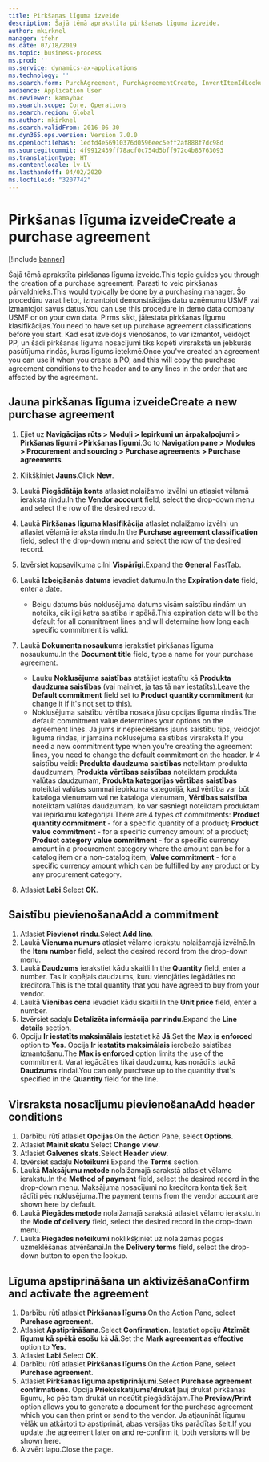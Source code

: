 ```yaml
---
title: Pirkšanas līguma izveide
description: Šajā tēmā aprakstīta pirkšanas līguma izveide.
author: mkirknel
manager: tfehr
ms.date: 07/18/2019
ms.topic: business-process
ms.prod: ''
ms.service: dynamics-ax-applications
ms.technology: ''
ms.search.form: PurchAgreement, PurchAgreementCreate, InventItemIdLookupSimple, AgreementConfirmRunForm, PurchAgreementHistory
audience: Application User
ms.reviewer: kamaybac
ms.search.scope: Core, Operations
ms.search.region: Global
ms.author: mkirknel
ms.search.validFrom: 2016-06-30
ms.dyn365.ops.version: Version 7.0.0
ms.openlocfilehash: 1edfd4e56910376d0596eec5eff2af888f7dc98d
ms.sourcegitcommit: 4f9912439ff78acf0c754d5bff972c4b85763093
ms.translationtype: HT
ms.contentlocale: lv-LV
ms.lasthandoff: 04/02/2020
ms.locfileid: "3207742"
---
```

# <a name="create-a-purchase-agreement"></a><span data-ttu-id="ef512-103">Pirkšanas līguma izveide</span><span class="sxs-lookup"><span data-stu-id="ef512-103">Create a purchase agreement</span></span>

[!include [banner](../../includes/banner.md)]

<span data-ttu-id="ef512-104">Šajā tēmā aprakstīta pirkšanas līguma izveide.</span><span class="sxs-lookup"><span data-stu-id="ef512-104">This topic guides you through the creation of a purchase agreement.</span></span> <span data-ttu-id="ef512-105">Parasti to veic pirkšanas pārvaldnieks.</span><span class="sxs-lookup"><span data-stu-id="ef512-105">This would typically be done by a purchasing manager.</span></span> <span data-ttu-id="ef512-106">Šo procedūru varat lietot, izmantojot demonstrācijas datu uzņēmumu USMF vai izmantojot savus datus.</span><span class="sxs-lookup"><span data-stu-id="ef512-106">You can use this procedure in demo data company USMF or on your own data.</span></span> <span data-ttu-id="ef512-107">Pirms sākt, jāiestata pirkšanas līgumu klasifikācijas.</span><span class="sxs-lookup"><span data-stu-id="ef512-107">You need to have set up purchase agreement classifications before you start.</span></span> <span data-ttu-id="ef512-108">Kad esat izveidojis vienošanos, to var izmantot, veidojot PP, un šādi pirkšanas līguma nosacījumi tiks kopēti virsrakstā un jebkurās pasūtījuma rindās, kuras līgums ietekmē.</span><span class="sxs-lookup"><span data-stu-id="ef512-108">Once you've created an agreement you can use it when you create a PO, and this will copy the purchase agreement conditions to the header and to any lines in the order that are affected by the agreement.</span></span>


## <a name="create-a-new-purchase-agreement"></a><span data-ttu-id="ef512-109">Jauna pirkšanas līguma izveide</span><span class="sxs-lookup"><span data-stu-id="ef512-109">Create a new purchase agreement</span></span>
1. <span data-ttu-id="ef512-110">Ejiet uz **Navigācijas rūts > Moduļi > Iepirkumi un ārpakalpojumi > Pirkšanas līgumi >Pirkšanas līgumi**.</span><span class="sxs-lookup"><span data-stu-id="ef512-110">Go to **Navigation pane > Modules > Procurement and sourcing > Purchase agreements > Purchase agreements**.</span></span>
2. <span data-ttu-id="ef512-111">Klikšķiniet **Jauns**.</span><span class="sxs-lookup"><span data-stu-id="ef512-111">Click **New**.</span></span>
3. <span data-ttu-id="ef512-112">Laukā **Piegādātāja konts** atlasiet nolaižamo izvēlni un atlasiet vēlamā ieraksta rindu.</span><span class="sxs-lookup"><span data-stu-id="ef512-112">In the **Vendor account** field, select the drop-down menu and select the row of the desired record.</span></span>
4. <span data-ttu-id="ef512-113">Laukā **Pirkšanas līguma klasifikācija** atlasiet nolaižamo izvēlni un atlasiet vēlamā ieraksta rindu.</span><span class="sxs-lookup"><span data-stu-id="ef512-113">In the **Purchase agreement classification** field, select the drop-down menu and select the row of the desired record.</span></span>
5. <span data-ttu-id="ef512-114">Izvērsiet kopsavilkuma cilni **Vispārīgi**.</span><span class="sxs-lookup"><span data-stu-id="ef512-114">Expand the **General** FastTab.</span></span>
6. <span data-ttu-id="ef512-115">Laukā **Izbeigšanās datums** ievadiet datumu.</span><span class="sxs-lookup"><span data-stu-id="ef512-115">In the **Expiration date** field, enter a date.</span></span>

    - <span data-ttu-id="ef512-116">Beigu datums būs noklusējuma datums visām saistību rindām un noteiks, cik ilgi katra saistība ir spēkā.</span><span class="sxs-lookup"><span data-stu-id="ef512-116">This expiration date will be the default for all commitment lines and will determine how long each specific commitment is valid.</span></span>  

7. <span data-ttu-id="ef512-117">Laukā **Dokumenta nosaukums** ierakstiet pirkšanas līguma nosaukumu.</span><span class="sxs-lookup"><span data-stu-id="ef512-117">In the **Document title** field, type a name for your purchase agreement.</span></span>

    - <span data-ttu-id="ef512-118">Lauku **Noklusējuma saistības** atstājiet iestatītu kā **Produkta daudzuma saistības** (vai mainiet, ja tas tā nav iestatīts).</span><span class="sxs-lookup"><span data-stu-id="ef512-118">Leave the **Default commitment** field set to **Product quantity commitment** (or change it if it's not set to this).</span></span>  
    - <span data-ttu-id="ef512-119">Noklusējuma saistību vērtība nosaka jūsu opcijas līguma rindās.</span><span class="sxs-lookup"><span data-stu-id="ef512-119">The default commitment value determines your options on the agreement lines.</span></span> <span data-ttu-id="ef512-120">Ja jums ir nepieciešams jauns saistību tips, veidojot līguma rindas, ir jāmaina noklusējuma saistības virsrakstā.</span><span class="sxs-lookup"><span data-stu-id="ef512-120">If you need a new commitment type when you're creating the agreement lines, you need to change the default commitment on the header.</span></span> <span data-ttu-id="ef512-121">Ir 4 saistību veidi: **Produkta daudzuma saistības** noteiktam produkta daudzumam, **Produkta vērtības saistības** noteiktam produkta valūtas daudzumam, **Produkta kategorijas vērtības saistības** noteiktai valūtas summai iepirkuma kategorijā, kad vērtība var būt kataloga vienumam vai ne kataloga vienumam, **Vērtības saistība** noteiktam valūtas daudzumam, ko var sasniegt noteiktam produktam vai iepirkumu kategorijai.</span><span class="sxs-lookup"><span data-stu-id="ef512-121">There are 4 types of commitments: **Product quantity commitment** - for a specific quantity of a product; **Product value commitment** - for a specific currency amount of a product; **Product category value commitment** - for a specific currency amount in a procurement category where the amount can be for a catalog item or a non-catalog item; **Value commitment** - for a specific currency amount which can be fulfilled by any product or by any procurement category.</span></span>  

8. <span data-ttu-id="ef512-122">Atlasiet **Labi**.</span><span class="sxs-lookup"><span data-stu-id="ef512-122">Select **OK**.</span></span>

## <a name="add-a-commitment"></a><span data-ttu-id="ef512-123">Saistību pievienošana</span><span class="sxs-lookup"><span data-stu-id="ef512-123">Add a commitment</span></span>
1. <span data-ttu-id="ef512-124">Atlasiet **Pievienot rindu**.</span><span class="sxs-lookup"><span data-stu-id="ef512-124">Select **Add line**.</span></span>
2. <span data-ttu-id="ef512-125">Laukā **Vienuma numurs** atlasiet vēlamo ierakstu nolaižamajā izvēlnē.</span><span class="sxs-lookup"><span data-stu-id="ef512-125">In the **Item number** field, select the desired record from the drop-down menu.</span></span>
3. <span data-ttu-id="ef512-126">Laukā **Daudzums** ierakstiet kādu skaitli.</span><span class="sxs-lookup"><span data-stu-id="ef512-126">In the **Quantity** field, enter a number.</span></span> <span data-ttu-id="ef512-127">Tas ir kopējais daudzums, kuru vienojāties iegādāties no kreditora.</span><span class="sxs-lookup"><span data-stu-id="ef512-127">This is the total quantity that you have agreed to buy from your vendor.</span></span>  
4. <span data-ttu-id="ef512-128">Laukā **Vienības cena** ievadiet kādu skaitli.</span><span class="sxs-lookup"><span data-stu-id="ef512-128">In the **Unit price** field, enter a number.</span></span>
5. <span data-ttu-id="ef512-129">Izvērsiet sadaļu **Detalizēta informācija par rindu**.</span><span class="sxs-lookup"><span data-stu-id="ef512-129">Expand the **Line details** section.</span></span>
6. <span data-ttu-id="ef512-130">Opciju **Ir iestatīts maksimālais** iestatiet kā **Jā**.</span><span class="sxs-lookup"><span data-stu-id="ef512-130">Set the **Max is enforced** option to **Yes**.</span></span> <span data-ttu-id="ef512-131">Opcija **Ir iestatīts maksimālais** ierobežo saistības izmantošanu.</span><span class="sxs-lookup"><span data-stu-id="ef512-131">The **Max is enforced** option limits the use of the commitment.</span></span> <span data-ttu-id="ef512-132">Varat iegādāties tikai daudzumu, kas norādīts laukā **Daudzums** rindai.</span><span class="sxs-lookup"><span data-stu-id="ef512-132">You can only purchase up to the quantity that's specified in the **Quantity** field for the line.</span></span>  

## <a name="add-header-conditions"></a><span data-ttu-id="ef512-133">Virsraksta nosacījumu pievienošana</span><span class="sxs-lookup"><span data-stu-id="ef512-133">Add header conditions</span></span>
1. <span data-ttu-id="ef512-134">Darbību rūtī atlasiet **Opcijas**.</span><span class="sxs-lookup"><span data-stu-id="ef512-134">On the Action Pane, select **Options**.</span></span>
2. <span data-ttu-id="ef512-135">Atlasiet **Mainīt skatu**.</span><span class="sxs-lookup"><span data-stu-id="ef512-135">Select **Change view**.</span></span>
3. <span data-ttu-id="ef512-136">Atlasiet **Galvenes skats**.</span><span class="sxs-lookup"><span data-stu-id="ef512-136">Select **Header view**.</span></span>
4. <span data-ttu-id="ef512-137">Izvērsiet sadaļu **Noteikumi**.</span><span class="sxs-lookup"><span data-stu-id="ef512-137">Expand the **Terms** section.</span></span>
5. <span data-ttu-id="ef512-138">Laukā **Maksājumu metode** nolaižamajā sarakstā atlasiet vēlamo ierakstu.</span><span class="sxs-lookup"><span data-stu-id="ef512-138">In the **Method of payment** field, select the desired record in the drop-down menu.</span></span> <span data-ttu-id="ef512-139">Maksājuma nosacījumi no kreditora konta tiek šeit rādīti pēc noklusējuma.</span><span class="sxs-lookup"><span data-stu-id="ef512-139">The payment terms from the vendor account are shown here by default.</span></span>  
6. <span data-ttu-id="ef512-140">Laukā **Piegādes metode** nolaižamajā sarakstā atlasiet vēlamo ierakstu.</span><span class="sxs-lookup"><span data-stu-id="ef512-140">In the **Mode of delivery** field, select the desired record in the drop-down menu.</span></span>
7. <span data-ttu-id="ef512-141">Laukā **Piegādes noteikumi** noklikšķiniet uz nolaižamās pogas uzmeklēšanas atvēršanai.</span><span class="sxs-lookup"><span data-stu-id="ef512-141">In the **Delivery terms** field, select the drop-down button to open the lookup.</span></span>

## <a name="confirm-and-activate-the-agreement"></a><span data-ttu-id="ef512-142">Līguma apstiprināšana un aktivizēšana</span><span class="sxs-lookup"><span data-stu-id="ef512-142">Confirm and activate the agreement</span></span>
1. <span data-ttu-id="ef512-143">Darbību rūtī atlasiet **Pirkšanas līgums**.</span><span class="sxs-lookup"><span data-stu-id="ef512-143">On the Action Pane, select **Purchase agreement**.</span></span>
2. <span data-ttu-id="ef512-144">Atlasiet **Apstiprināšana**.</span><span class="sxs-lookup"><span data-stu-id="ef512-144">Select **Confirmation**.</span></span> <span data-ttu-id="ef512-145">Iestatiet opciju **Atzīmēt līgumu kā spēkā esošu** kā **Jā**.</span><span class="sxs-lookup"><span data-stu-id="ef512-145">Set the **Mark agreement as effective** option to **Yes**.</span></span>  
3. <span data-ttu-id="ef512-146">Atlasiet **Labi**.</span><span class="sxs-lookup"><span data-stu-id="ef512-146">Select **OK**.</span></span>
4. <span data-ttu-id="ef512-147">Darbību rūtī atlasiet **Pirkšanas līgums**.</span><span class="sxs-lookup"><span data-stu-id="ef512-147">On the Action Pane, select **Purchase agreement**.</span></span>
5. <span data-ttu-id="ef512-148">Atlasiet **Pirkšanas līguma apstiprinājumi**.</span><span class="sxs-lookup"><span data-stu-id="ef512-148">Select **Purchase agreement confirmations**.</span></span> <span data-ttu-id="ef512-149">Opcija **Priekšskatījums/drukāt** ļauj drukāt pirkšanas līgumu, ko pēc tam drukāt un nosūtīt piegādātājam.</span><span class="sxs-lookup"><span data-stu-id="ef512-149">The **Preview/Print** option allows you to generate a document for the purchase agreement which you can then print or send to the vendor.</span></span> <span data-ttu-id="ef512-150">Ja atjaunināt līgumu vēlāk un atkārtoti to apstiprināt, abas versijas tiks parādītas šeit.</span><span class="sxs-lookup"><span data-stu-id="ef512-150">If you update the agreement later on and re-confirm it, both versions will be shown here.</span></span>  
6. <span data-ttu-id="ef512-151">Aizvērt lapu.</span><span class="sxs-lookup"><span data-stu-id="ef512-151">Close the page.</span></span>

